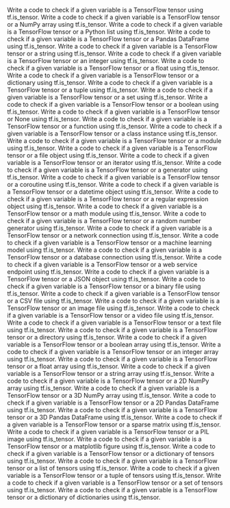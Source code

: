 Write a code to check if a given variable is a TensorFlow tensor using tf.is_tensor.
Write a code to check if a given variable is a TensorFlow tensor or a NumPy array using tf.is_tensor.
Write a code to check if a given variable is a TensorFlow tensor or a Python list using tf.is_tensor.
Write a code to check if a given variable is a TensorFlow tensor or a Pandas DataFrame using tf.is_tensor.
Write a code to check if a given variable is a TensorFlow tensor or a string using tf.is_tensor.
Write a code to check if a given variable is a TensorFlow tensor or an integer using tf.is_tensor.
Write a code to check if a given variable is a TensorFlow tensor or a float using tf.is_tensor.
Write a code to check if a given variable is a TensorFlow tensor or a dictionary using tf.is_tensor.
Write a code to check if a given variable is a TensorFlow tensor or a tuple using tf.is_tensor.
Write a code to check if a given variable is a TensorFlow tensor or a set using tf.is_tensor.
Write a code to check if a given variable is a TensorFlow tensor or a boolean using tf.is_tensor.
Write a code to check if a given variable is a TensorFlow tensor or None using tf.is_tensor.
Write a code to check if a given variable is a TensorFlow tensor or a function using tf.is_tensor.
Write a code to check if a given variable is a TensorFlow tensor or a class instance using tf.is_tensor.
Write a code to check if a given variable is a TensorFlow tensor or a module using tf.is_tensor.
Write a code to check if a given variable is a TensorFlow tensor or a file object using tf.is_tensor.
Write a code to check if a given variable is a TensorFlow tensor or an iterator using tf.is_tensor.
Write a code to check if a given variable is a TensorFlow tensor or a generator using tf.is_tensor.
Write a code to check if a given variable is a TensorFlow tensor or a coroutine using tf.is_tensor.
Write a code to check if a given variable is a TensorFlow tensor or a datetime object using tf.is_tensor.
Write a code to check if a given variable is a TensorFlow tensor or a regular expression object using tf.is_tensor.
Write a code to check if a given variable is a TensorFlow tensor or a math module using tf.is_tensor.
Write a code to check if a given variable is a TensorFlow tensor or a random number generator using tf.is_tensor.
Write a code to check if a given variable is a TensorFlow tensor or a network connection using tf.is_tensor.
Write a code to check if a given variable is a TensorFlow tensor or a machine learning model using tf.is_tensor.
Write a code to check if a given variable is a TensorFlow tensor or a database connection using tf.is_tensor.
Write a code to check if a given variable is a TensorFlow tensor or a web service endpoint using tf.is_tensor.
Write a code to check if a given variable is a TensorFlow tensor or a JSON object using tf.is_tensor.
Write a code to check if a given variable is a TensorFlow tensor or a binary file using tf.is_tensor.
Write a code to check if a given variable is a TensorFlow tensor or a CSV file using tf.is_tensor.
Write a code to check if a given variable is a TensorFlow tensor or an image file using tf.is_tensor.
Write a code to check if a given variable is a TensorFlow tensor or a video file using tf.is_tensor.
Write a code to check if a given variable is a TensorFlow tensor or a text file using tf.is_tensor.
Write a code to check if a given variable is a TensorFlow tensor or a directory using tf.is_tensor.
Write a code to check if a given variable is a TensorFlow tensor or a boolean array using tf.is_tensor.
Write a code to check if a given variable is a TensorFlow tensor or an integer array using tf.is_tensor.
Write a code to check if a given variable is a TensorFlow tensor or a float array using tf.is_tensor.
Write a code to check if a given variable is a TensorFlow tensor or a string array using tf.is_tensor.
Write a code to check if a given variable is a TensorFlow tensor or a 2D NumPy array using tf.is_tensor.
Write a code to check if a given variable is a TensorFlow tensor or a 3D NumPy array using tf.is_tensor.
Write a code to check if a given variable is a TensorFlow tensor or a 2D Pandas DataFrame using tf.is_tensor.
Write a code to check if a given variable is a TensorFlow tensor or a 3D Pandas DataFrame using tf.is_tensor.
Write a code to check if a given variable is a TensorFlow tensor or a sparse matrix using tf.is_tensor.
Write a code to check if a given variable is a TensorFlow tensor or a PIL image using tf.is_tensor.
Write a code to check if a given variable is a TensorFlow tensor or a matplotlib figure using tf.is_tensor.
Write a code to check if a given variable is a TensorFlow tensor or a dictionary of tensors using tf.is_tensor.
Write a code to check if a given variable is a TensorFlow tensor or a list of tensors using tf.is_tensor.
Write a code to check if a given variable is a TensorFlow tensor or a tuple of tensors using tf.is_tensor.
Write a code to check if a given variable is a TensorFlow tensor or a set of tensors using tf.is_tensor.
Write a code to check if a given variable is a TensorFlow tensor or a dictionary of dictionaries using tf.is_tensor.